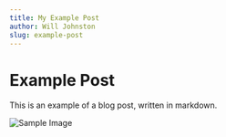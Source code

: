 ```yaml
---
title: My Example Post
author: Will Johnston
slug: example-post
---
```


# Example Post

This is an example of a blog post, written in markdown.

![Sample Image](https://wjt.sfo2.cdn.digitaloceanspaces.com/sample_image_200_200.webp)